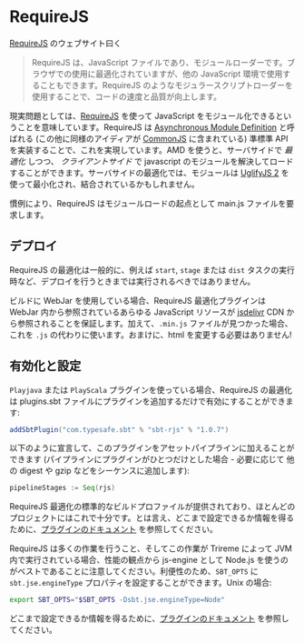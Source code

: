 <!--- Copyright (C) 2009-2015 Typesafe Inc. <http://www.typesafe.com> -->
<!--
# RequireJS
-->
# RequireJS

<!--
According to [RequireJS](http://requirejs.org/)' website 
-->
[RequireJS](http://requirejs.org/) のウェブサイト曰く

<!--
> RequireJS is a JavaScript file and module loader. It is optimized for in-browser use, but it can be used in other JavaScript environments... Using a modular script loader like RequireJS will improve the speed and quality of your code.
-->
> RequireJS は、JavaScript ファイルであり、モジュールローダーです。ブラウザでの使用に最適化されていますが、他の JavaScript 環境で使用することもできます。RequireJS のようなモジュラースクリプトローダーを使用することで、コードの速度と品質が向上します。

<!--
What this means in practice is that one can use [RequireJS](http://requirejs.org/) to modularize your JavaScript. RequireJS achieves this by implementing a semi-standard API called [Asynchronous Module Definition](http://wiki.commonjs.org/wiki/Modules/AsynchronousDefinition) (other similar ideas include [CommonJS](http://www.commonjs.org/) ). Using AMD makes it is possible to resolve and load javascript modules on the _client side_ while allowing server side _optimization_. For server side optimization module dependencies may be minified and combined using [UglifyJS 2](https://github.com/mishoo/UglifyJS2#uglifyjs-2).
-->
現実問題としては、[RequireJS](http://requirejs.org/) を使って JavaScript をモジュール化できるということを意味しています。RequireJS は [Asynchronous Module Definition](http://wiki.commonjs.org/wiki/Modules/AsynchronousDefinition) と呼ばれる (この他に同様のアイディアが [CommonJS](http://www.commonjs.org/) に含まれている) 準標準 API を実装することで、これを実現しています。AMD を使うと、サーバサイドで _最適化_ しつつ、 _クライアントサイド_ で javascript のモジュールを解決してロードすることができます。サーバサイドの最適化では、モジュールは [UglifyJS 2](https://github.com/mishoo/UglifyJS2#uglifyjs-2) を使って最小化され、結合されているかもしれません。

<!--
By convention RequireJS expects a main.js file to bootstrap its module loader.
-->
慣例により、RequireJS はモジュールロードの起点として main.js ファイルを要求します。

<!--
## Deployment
-->
## デプロイ

<!--
The RequireJS optimizer shouldn't generally kick-in until it is time to perform a deployment i.e. by running the `start`, `stage` or `dist` tasks.
-->
RequireJS の最適化は一般的に、例えば `start`, `stage` または `dist` タスクの実行時など、デプロイを行うときまでは実行されるべきではありません。

<!--
If you're using WebJars with your build then the RequireJS optimizer plugin will also ensure that any JavaScript resources referenced from within a WebJar are automatically referenced from the [jsdelivr](http://www.jsdelivr.com) CDN. In addition if any `.min.js` file is found then that will be used in place of `.js`. An added bonus here is that there is no change required to your html!
-->
ビルドに WebJar を使用している場合、RequireJS 最適化プラグインは WebJar 内から参照されているあらゆる JavaScript リソースが [jsdelivr](http://www.jsdelivr.com) CDN から参照されることを保証します。加えて、`.min.js` ファイルが見つかった場合、これを `.js` の代わりに使います。おまけに、html を変更する必要はありません!

<!--
## Enablement and Configuration
-->
## 有効化と設定

<!--
RequireJS optimization is enabled by simply adding the plugin to your plugins.sbt file when using the `PlayJava` or `PlayScala` plugins:
-->
`Playjava` または `PlayScala` プラグインを使っている場合、RequireJS の最適化は plugins.sbt ファイルにプラグインを追加するだけで有効にすることができます:

```scala
addSbtPlugin("com.typesafe.sbt" % "sbt-rjs" % "1.0.7")
```

<!--
To add the plugin to the asset pipeline you can declare it as follows (assuming just the one plugin for the pipeline - add others into the sequence such as digest and gzip as required):
-->
以下のように宣言して、このプラグインをアセットパイプラインに加えることができます (パイプラインにプラグインがひとつだけとした場合 - 必要に応じて 他の digest や gzip などをシーケンスに追加します):

```scala
pipelineStages := Seq(rjs)
```

<!--
A standard build profile for the RequireJS optimizer is provided and should suffice for most projects. However please refer to the [plugin's documentation](https://github.com/sbt/sbt-rjs#sbt-rjs) for information on how it may be configured.
-->
RequireJS 最適化の標準的なビルドプロファイルが提供されており、ほとんどのプロジェクトにはこれで十分です。とは言え、どこまで設定できるか情報を得るために、[プラグインのドキュメント](https://github.com/sbt/sbt-rjs#sbt-rjs) を参照してください。

<!--
Note that RequireJS performs a lot of work and while it works when executed in-JVM under Trireme, you will be best to use Node.js as the js-engine from a performance perspective. For convenience you can set the `sbt.jse.engineType` property in `SBT_OPTS`. For example on Unix:
-->
RequireJS は多くの作業を行うこと、そしてこの作業が Trireme によって JVM 内で実行されている場合、性能の観点から js-engine として Node.js を使うのがベストであることに注意してください。利便性のため、`SBT_OPTS` に `sbt.jse.engineType` プロパティを設定することができます。Unix の場合:

```bash
export SBT_OPTS="$SBT_OPTS -Dsbt.jse.engineType=Node"
```

<!--
Please refer to the [plugin's documentation](https://github.com/sbt/sbt-rjs#sbt-rjs) for information on how it may be configured.
-->
どこまで設定できるか情報を得るために、[プラグインのドキュメント](https://github.com/sbt/sbt-rjs#sbt-rjs) を参照してください。
